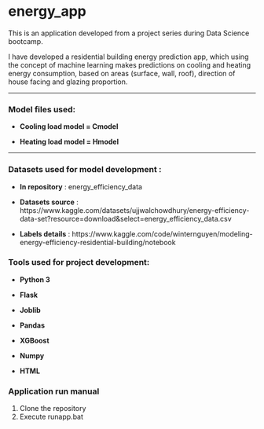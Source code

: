 # energy_app

<p>This is an application developed from a project series during Data Science bootcamp.</p>
<p>I have developed a residential building energy prediction app, which using the concept of machine learning makes predictions on cooling and heating energy consumption, based on areas (surface, wall, roof), direction of house facing and glazing proportion.</p>

<hr>
<h3> Model files used:</h3>
<ul>
<li><p><b>Cooling load model = Cmodel</b></p></li>
<li><p><b>Heating load model = Hmodel</b></p></li>
</ul>

<hr>
<h3> Datasets used for model development : </h3>
<ul>
<li><p><b>In repository</b> : energy_efficiency_data</p></li>

<li><p><b>Datasets source</b> : https://www.kaggle.com/datasets/ujjwalchowdhury/energy-efficiency-data-set?resource=download&select=energy_efficiency_data.csv</p></li>
<li><p><b>Labels details</b> : https://www.kaggle.com/code/winternguyen/modeling-energy-efficiency-residential-building/notebook </p></li>
</ul>

<h3> Tools used for project development: </h3>
<ul>
<li><p><b>Python 3</b></p></li>
<li><p><b>Flask</b></p></li>
<li><p><b>Joblib</b></p></li>
<li><p><b>Pandas</b></p></li>
<li><p><b>XGBoost</b></p></li>
<li><p><b>Numpy</b></p></li>
<li><p><b>HTML</b></p></li>
</ul>

<h3> Application run manual </h3>
<ol>
<li> Clone the repository</li>
<li> Execute runapp.bat</li>
</ol>
